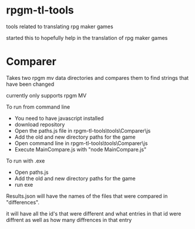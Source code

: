 # rpgm-tl-tools
tools related to translating rpg maker games

started this to hopefully help in the translation of rpg maker games 

# Comparer
Takes two rpgm mv data directories and compares them to find strings that have been changed

currently only supports rpgm MV

To run from command line

- You need to have javascript installed
- download repository
- Open the paths.js file in rpgm-tl-tools\tools\Comparer\js
- Add the old and new directory paths for the game
- Open command line in rpgm-tl-tools\tools\Comparer\js
- Execute MainCompare.js with "node MainCompare.js"

To run with .exe

- Open paths.js
- Add the old and new directory paths for the game
- run exe

Results.json will have the names of the files that were compared in "differences". 

it will have all the id's that were different and what entries in that id were diffrent as well as how many diffrences in that entry
